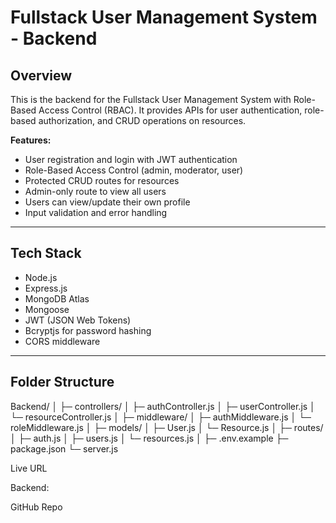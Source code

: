 # Fullstack User Management System - Backend

## Overview
This is the backend for the Fullstack User Management System with Role-Based Access Control (RBAC). It provides APIs for user authentication, role-based authorization, and CRUD operations on resources.

**Features:**
- User registration and login with JWT authentication
- Role-Based Access Control (admin, moderator, user)
- Protected CRUD routes for resources
- Admin-only route to view all users
- Users can view/update their own profile
- Input validation and error handling

---

## Tech Stack
- Node.js
- Express.js
- MongoDB Atlas
- Mongoose
- JWT (JSON Web Tokens)
- Bcryptjs for password hashing
- CORS middleware

---

## Folder Structure

Backend/
│
├─ controllers/
│ ├─ authController.js
│ ├─ userController.js
│ └─ resourceController.js
│
├─ middleware/
│ ├─ authMiddleware.js
│ └─ roleMiddleware.js
│
├─ models/
│ ├─ User.js
│ └─ Resource.js
│
├─ routes/
│ ├─ auth.js
│ ├─ users.js
│ └─ resources.js
│
├─ .env.example
├─ package.json
└─ server.js

Live URL

Backend: 

GitHub Repo